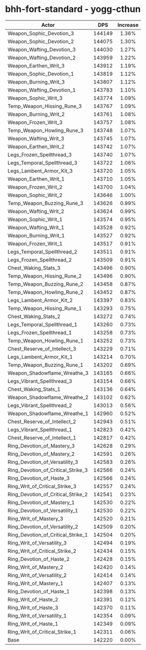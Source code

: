 # bhh-fort-standard - yogg-cthun
| Actor | DPS | Increase |
|---|:---:|:---:|
|Weapon_Sophic_Devotion_3|144149|1.36%|
|Weapon_Sophic_Devotion_2|144075|1.30%|
|Weapon_Wafting_Devotion_3|144030|1.27%|
|Weapon_Wafting_Devotion_2|143959|1.22%|
|Weapon_Earthen_Writ_3|143912|1.19%|
|Weapon_Sophic_Devotion_1|143819|1.12%|
|Weapon_Burning_Writ_3|143807|1.12%|
|Weapon_Wafting_Devotion_1|143783|1.10%|
|Weapon_Sophic_Writ_3|143774|1.09%|
|Temp_Weapon_Hissing_Rune_3|143767|1.09%|
|Weapon_Burning_Writ_2|143761|1.08%|
|Weapon_Frozen_Writ_3|143757|1.08%|
|Temp_Weapon_Howling_Rune_3|143748|1.07%|
|Weapon_Wafting_Writ_3|143745|1.07%|
|Weapon_Earthen_Writ_2|143742|1.07%|
|Legs_Frozen_Spellthread_3|143740|1.07%|
|Legs_Temporal_Spellthread_3|143722|1.06%|
|Legs_Lambent_Armor_Kit_3|143720|1.05%|
|Weapon_Earthen_Writ_1|143710|1.05%|
|Weapon_Frozen_Writ_2|143700|1.04%|
|Weapon_Sophic_Writ_2|143646|1.00%|
|Temp_Weapon_Buzzing_Rune_3|143626|0.99%|
|Weapon_Wafting_Writ_2|143624|0.99%|
|Weapon_Sophic_Writ_1|143574|0.95%|
|Weapon_Wafting_Writ_1|143528|0.92%|
|Weapon_Burning_Writ_1|143527|0.92%|
|Weapon_Frozen_Writ_1|143517|0.91%|
|Legs_Temporal_Spellthread_2|143511|0.91%|
|Legs_Frozen_Spellthread_2|143509|0.91%|
|Chest_Waking_Stats_3|143496|0.90%|
|Temp_Weapon_Hissing_Rune_2|143496|0.90%|
|Temp_Weapon_Buzzing_Rune_2|143458|0.87%|
|Temp_Weapon_Howling_Rune_2|143452|0.87%|
|Legs_Lambent_Armor_Kit_2|143397|0.83%|
|Temp_Weapon_Hissing_Rune_1|143293|0.75%|
|Chest_Waking_Stats_2|143272|0.74%|
|Legs_Temporal_Spellthread_1|143260|0.73%|
|Legs_Frozen_Spellthread_1|143258|0.73%|
|Temp_Weapon_Howling_Rune_1|143252|0.73%|
|Chest_Reserve_of_Intellect_3|143229|0.71%|
|Legs_Lambent_Armor_Kit_1|143214|0.70%|
|Temp_Weapon_Buzzing_Rune_1|143202|0.69%|
|Weapon_Shadowflame_Wreathe_3|143165|0.66%|
|Legs_Vibrant_Spellthread_3|143154|0.66%|
|Chest_Waking_Stats_1|143136|0.64%|
|Weapon_Shadowflame_Wreathe_2|143102|0.62%|
|Legs_Vibrant_Spellthread_2|143013|0.56%|
|Weapon_Shadowflame_Wreathe_1|142960|0.52%|
|Chest_Reserve_of_Intellect_2|142943|0.51%|
|Legs_Vibrant_Spellthread_1|142823|0.42%|
|Chest_Reserve_of_Intellect_1|142817|0.42%|
|Ring_Devotion_of_Mastery_3|142628|0.29%|
|Ring_Devotion_of_Mastery_2|142591|0.26%|
|Ring_Devotion_of_Versatility_3|142583|0.26%|
|Ring_Devotion_of_Critical_Strike_3|142566|0.24%|
|Ring_Devotion_of_Haste_3|142566|0.24%|
|Ring_Writ_of_Critical_Strike_3|142557|0.24%|
|Ring_Devotion_of_Critical_Strike_2|142541|0.23%|
|Ring_Devotion_of_Mastery_1|142530|0.22%|
|Ring_Devotion_of_Versatility_1|142530|0.22%|
|Ring_Writ_of_Mastery_3|142520|0.21%|
|Ring_Devotion_of_Versatility_2|142509|0.20%|
|Ring_Devotion_of_Critical_Strike_1|142504|0.20%|
|Ring_Writ_of_Versatility_3|142494|0.19%|
|Ring_Writ_of_Critical_Strike_2|142434|0.15%|
|Ring_Devotion_of_Haste_2|142428|0.15%|
|Ring_Writ_of_Mastery_2|142420|0.14%|
|Ring_Writ_of_Versatility_2|142414|0.14%|
|Ring_Writ_of_Mastery_1|142407|0.13%|
|Ring_Devotion_of_Haste_1|142398|0.13%|
|Ring_Writ_of_Haste_2|142391|0.12%|
|Ring_Writ_of_Haste_3|142370|0.11%|
|Ring_Writ_of_Versatility_1|142354|0.09%|
|Ring_Writ_of_Haste_1|142349|0.09%|
|Ring_Writ_of_Critical_Strike_1|142311|0.06%|
|Base|142220|0.00%|
